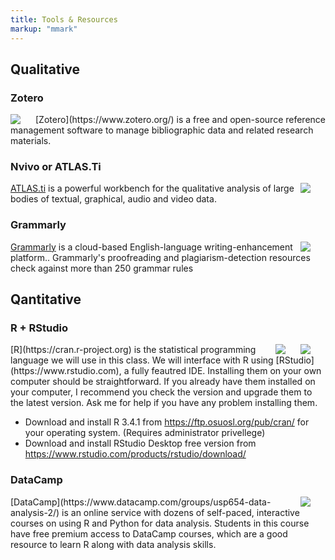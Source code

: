 ```yaml
---
title: Tools & Resources
markup: "mmark"
---
```


## Qualitative

### Zotero
<img src="https://www.zotero.org/static/images/bs4theme/zotero-logo.1519312231.svg" style="max-width:15%;min-width:40px;float:left;" />
[Zotero](https://www.zotero.org/) is a free and open-source reference management software to manage bibliographic data and related research materials.

### Nvivo or ATLAS.Ti

<img src="https://atlasti.com/assets/logo18_1.svg" style="max-width:15%;min-width:40px;float:right;" />[ATLAS.ti](https://atlasti.com/) is a powerful workbench for the qualitative analysis of large bodies of textual, graphical, audio and video data.

### Grammarly

<img src="https://static.grammarly.com/assets/files/997ea3a3690bda688b2a6d7407bb5eb9/logo.svg" style="max-width:15%;min-width:40px;float:right;" /> [Grammarly](https://www.grammarly.com) is a cloud-based English-language writing-enhancement platform.. Grammarly's proofreading and plagiarism-detection resources check against more than 250 grammar rules

## Qantitative

### R + RStudio
<img src="https://journal.r-project.org/RLogo.png" style="max-width:15%;min-width:40px;float:right;" />
<img src="https://www.rstudio.com/wp-content/uploads/2016/09/RStudio-Logo-Blue-Gray-250.png" style="max-width:15%;min-width:40px;float:right;" />
[R](https://cran.r-project.org) is the statistical programming language we will use in this class. We will interface with R using [RStudio](https://www.rstudio.com), a fully feautred IDE. Installing them on your own computer should be straightforward. If you already have them installed on your computer, I recommend you check the version and upgrade them to the latest version. Ask me for help if you have any problem installing them.

- Download and install R 3.4.1 from https://ftp.osuosl.org/pub/cran/ for your operating system. (Requires administrator privellege)
- Download and install RStudio Desktop free version from https://www.rstudio.com/products/rstudio/download/


### DataCamp
<img src="https://campus.datacamp.com/static/media/logo-full-color.018b48cc.svg" style="max-width:15%;min-width:40px;float:right;" />
[DataCamp](https://www.datacamp.com/groups/usp654-data-analysis-2/) is an online service with dozens of self-paced, interactive courses on using R and Python for data analysis. Students in this course have free premium access to DataCamp courses, which are a good resource to learn R along with data analysis skills.
